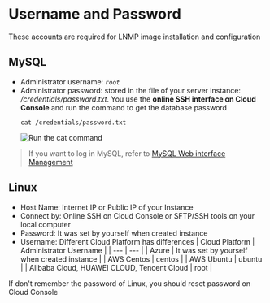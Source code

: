 # Username and Password

These accounts are required for LNMP image installation and configuration

## MySQL

* Administrator username: *`root`*
* Administrator password: stored in the file of your server instance: */credentials/password.txt*. You use the **online SSH interface on Cloud Console** and run the command to get the database password  
  ```
  cat /credentials/password.txt
  ```
   ![Run the cat command](https://libs.websoft9.com/Websoft9/DocsPicture/zh/common/catdbpassword-websoft9.png)

> If you want to log in MySQL, refer to [MySQL Web interface Management](/admin-mysql.md)

## Linux

* Host Name: Internet IP or Public IP of your Instance
* Connect by: Online SSH on Cloud Console or SFTP/SSH tools on your local computer
* Password: It was set by yourself when created instance
* Username: Different Cloud Platform has differences
   |  Cloud Platform   |  Administrator Username   |
   | --- | --- |
   |  Azure   |  It was set by yourself when created instance   |
   |  AWS Centos    |  centos   |
   |  AWS Ubuntu   |  ubuntu   |
   |  Alibaba Cloud, HUAWEI CLOUD, Tencent Cloud |  root   |

If don't remember the password of Linux, you should reset password on Cloud Console